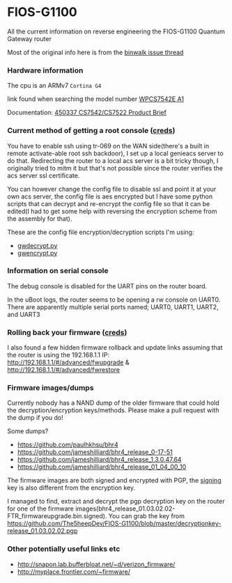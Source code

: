# FIOS-G1100
All the current information on reverse engineering the FIOS-G1100 Quantum Gateway router

Most of the original info here is from the [binwalk issue thread](https://github.com/devttys0/binwalk/issues/256)

### Hardware information
The cpu is an ARMv7 `Cortina G4`

link found when searching the model number [WPCS7542E A1](http://www.cortina-access.com/dhp/16-products/996-cs7542-cs7522)

Documentation: [450337 CS7542/CS7522 Product Brief](http://www.cortina-access.com/dhp/download/203/996/61)

### Current method of getting a root console ([creds](https://github.com/jameshilliard))
You have to enable ssh using tr-069 on the WAN side(there's a built in remote activate-able root ssh backdoor), I set up a local genieacs server to do that. Redirecting the router to a local acs server is a bit tricky though, I originally tried to mitm it but that's not possible since the router verifies the acs server ssl certificate.

You can however change the config file to disable ssl and point it at your own acs server, the config file is aes encrypted but I have some python scripts that can decrypt and re-encrypt the config file so that it can be edited(I had to get some help with reversing the encryption scheme from the assembly for that).

These are the config file encryption/decryption scripts I'm using:
- [gwdecrypt.py](https://gist.github.com/jameshilliard/7112235b62dd929d69d7980c979ae7c0)
- [gwencrypt.py](https://gist.github.com/jameshilliard/99191b2a2877220041dc8789fa07339a)

### Information on serial console
The debug console is disabled for the UART pins on the router board.

In the uBoot logs, the router seems to be opening a rw console on UART0. There are apparently multiple serial ports named; UART0, UART1, UART2, and UART3

### Rolling back your firmware ([creds](https://github.com/Brandonv101))
I also found a few hidden firmware rollback and update links assuming that the router is using the 192.168.1.1 IP: http://192.168.1.1/#/advanced/fwupgrade & http://192.168.1.1/#/advanced/fwrestore

### Firmware images/dumps
Currently nobody has a NAND dump of the older firmware that could hold the decryption/encryption keys/methods. Please make a pull request with the dump if you do!

Some dumps?
- https://github.com/paulhkhsu/bhr4
- https://github.com/jameshilliard/bhr4_release_0-17-51
- https://github.com/jameshilliard/bhr4_release_1.3.0.47.64
- https://github.com/jameshilliard/bhr4_release_01_04_00_10

The firmware images are both signed and encrypted with PGP, the [signing](https://pgp.mit.edu/pks/lookup?op=vindex&search=0xC32877552D7B4FA1) key is also different from the encryption key.

I managed to find, extract and decrypt the pgp decryption key on the router for one of the firmware images(bhr4_release_01.03.02.02-FTR_firmwareupgrade.bin.signed). You can grab the key from https://github.com/The5heepDev/FIOS-G1100/blob/master/decryptionkey-release_01.03.02.02.pgp

### Other potentially useful links etc
- http://snapon.lab.bufferbloat.net/~d/verizon_firmware/
- http://myplace.frontier.com/~firmware/
